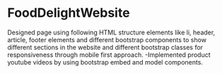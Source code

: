 # FoodDelightWebsite

Designed page using following HTML structure elements like li, header, article, footer elements and different bootstrap components to show different sections in the website and different bootstrap classes for responsiveness through mobile first approach.
-Implemented product youtube videos by using bootstrap embed and model components.
